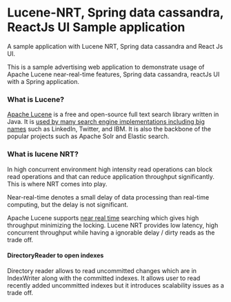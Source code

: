 # Lucene-NRT, Spring data cassandra, ReactJs UI Sample application
A sample application with Lucene NRT, Spring data cassandra and React Js UI.

This is a sample advertising web application to demonstrate usage of Apache Lucene near-real-time features, Spring data cassandra, reactJs UI with a Spring application.

### What is Lucene?
 [Apache Lucene](http://lucene.apache.org/) is a free and open-source full text search library written in Java. It is
 [used by many search engine implementations including big names](https://wiki.apache.org/lucene-java/PoweredBy) such as LinkedIn, Twitter, and IBM. It is
 also the backbone of the popular projects such as Apache Solr and Elastic search.
 
 ### What is lucene NRT?
 
 In high concurrent environment high intensity read operations can block read operations and that can reduce application throughput significantly. This is where NRT
 comes into play.
 
 Near-real-time denotes a small delay of data processing than real-time computing, but the delay is not significant. 
 
 Apache Lucene supports [near real time](https://en.wikipedia.org/wiki/Real-time_computing#Near_real-time) searching which gives high throughput minimizing
 the locking. Lucene NRT provides low latency, high concurrent throughput while having a ignorable delay / dirty reads as the trade off.
 
 #### DirectoryReader to open indexes
 
 Directory reader allows to read uncommitted changes which are in IndexWriter along with the committed indexes. It allows user to  read recently added uncommitted indexes but it introduces scalability issues as a trade off. 

